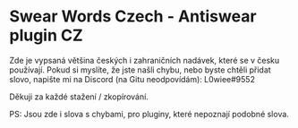 # Swear Words Czech - Antiswear plugin CZ

Zde je vypsaná většina českých i zahraničních nadávek, které se v česku používají. Pokud si myslíte, že jste našli chybu, nebo byste chtěli přidat slovo, napište mi na Discord (na Gitu neodpovídám): L0wiee#9552 

Děkuji za každé stažení / zkopírování.  


PS:  Jsou zde i slova s chybami, pro pluginy, které nepoznají podobné slova.
